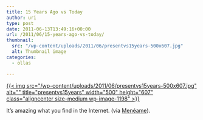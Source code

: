 ```yaml
---
title: 15 Years Ago vs Today
author: uri
type: post
date: 2011-06-13T13:49:16+00:00
url: /2011/06/15-years-ago-vs-today/
thumbnail:
  src: "/wp-content/uploads/2011/06/presentvs15years-500x607.jpg"
  alt: Thumbnail image
categories:
  - ollas

---
```

[{{< img src="/wp-content/uploads/2011/06/presentvs15years-500x607.jpg" alt="" title="presentvs15years" width="500" height="607" class="aligncenter size-medium wp-image-1198" >}}][1]

It&#8217;s amazing what you find in the Internet. (via [Menéame][2]).

 [1]: /wp-content/uploads/2011/06/presentvs15years.jpg
 [2]: https://www.meneame.net
